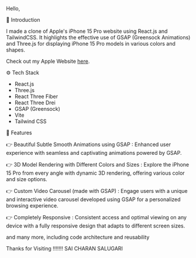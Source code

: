 Hello,

<a name="introduction">🤖 Introduction</a>

I made a clone of Apple's iPhone 15 Pro website using React.js and TailwindCSS. It highlights the effective use of GSAP (Greensock Animations) and Three.js for displaying iPhone 15 Pro models in various colors and shapes.

Check out my Apple Website [here](https://iphone-3-d-six.vercel.app/).

<a name="tech-stack">⚙️ Tech Stack</a>

- React.js
- Three.js
- React Three Fiber
- React Three Drei
- GSAP (Greensock)
- Vite
- Tailwind CSS

 <a name="features">🔋 Features</a>

👉 Beautiful Subtle Smooth Animations using GSAP : Enhanced user experience with seamless and captivating animations powered by GSAP.

👉 3D Model Rendering with Different Colors and Sizes : Explore the iPhone 15 Pro from every angle with dynamic 3D rendering, offering various color and size options.

👉 Custom Video Carousel (made with GSAP) : Engage users with a unique and interactive video carousel developed using GSAP for a personalized browsing experience.

👉 Completely Responsive : Consistent access and optimal viewing on any device with a fully responsive design that adapts to different screen sizes.

and many more, including code architecture and reusability 
       
  
Thanks for Visiting !!!!!!!
SAI CHARAN SALUGARI

